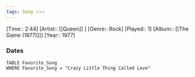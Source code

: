 ```yaml
---
tags: Song ⭐⭐⭐ 
---
```

[Time:: 2:44]
[Artist:: [[Queen]] ]
[Genre:: Rock]
[Played:: 1]
[Album:: [[The Game (1977)]]]
[Year:: 1977]
### Dates
````dataview
TABLE Favorite_Song
WHERE Favorite_Song = "Crazy Little Thing Called Love"
````